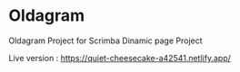 # Oldagram
Oldagram Project for Scrimba
Dinamic page Project

Live version : https://quiet-cheesecake-a42541.netlify.app/
